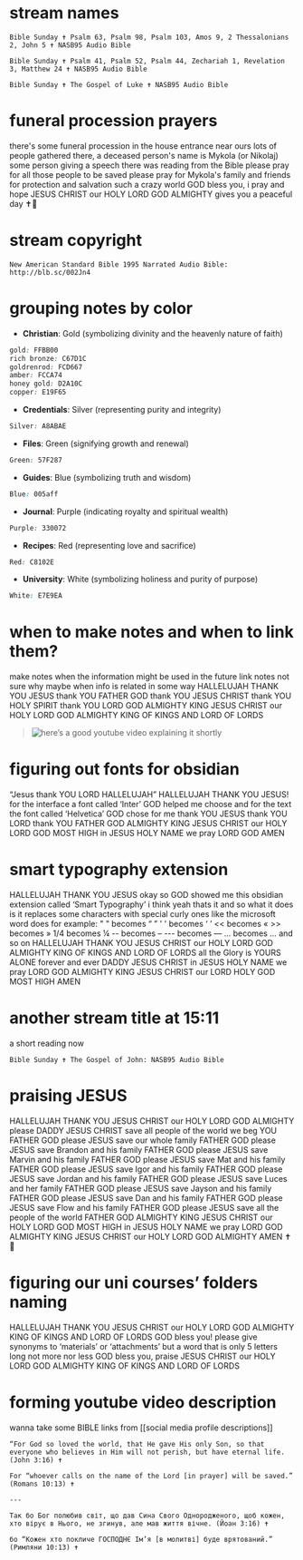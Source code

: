 # stream names
```
Bible Sunday ✝️ Psalm 63, Psalm 98, Psalm 103, Amos 9, 2 Thessalonians 2, John 5 ✝️ NASB95 Audio Bible
```
```
Bible Sunday ✝️ Psalm 41, Psalm 52, Psalm 44, Zechariah 1, Revelation 3, Matthew 24 ✝️ NASB95 Audio Bible
```
```
Bible Sunday ✝️ The Gospel of Luke ✝️ NASB95 Audio Bible
```
# funeral procession prayers
there's some funeral procession in the house entrance near ours
lots of people gathered there, a deceased person's name is Mykola (or Nikolaj)
some person giving a speech there was reading from the Bible
please pray for all those people to be saved
please pray for Mykola's family and friends for protection and salvation
such a crazy world
GOD bless you, i pray and hope JESUS CHRIST our HOLY LORD GOD ALMIGHTY gives you a peaceful day ✝️💖
# stream copyright
```
New American Standard Bible 1995 Narrated Audio Bible: http://blb.sc/002Jn4
```
# grouping notes by color
- **Christian**: Gold (symbolizing divinity and the heavenly nature of faith)
```css
gold: FFBB00
rich bronze: C67D1C
goldrenrod: FCD667
amber: FCCA74
honey gold: D2A10C
copper: E19F65
```
- **Credentials**: Silver (representing purity and integrity)
```css
Silver: A8ABAE
```
- **Files**: Green (signifying growth and renewal)
```css
Green: 57F287
```
- **Guides**: Blue (symbolizing truth and wisdom)
```css
Blue: 005aff
```
- **Journal**: Purple (indicating royalty and spiritual wealth)
```css
Purple: 330072
```
- **Recipes**: Red (representing love and sacrifice)
```css
Red: C8102E
```
- **University**: White (symbolizing holiness and purity of purpose)
```css
White: E7E9EA
```
# when to make notes and when to link them?
make notes when the information might be used in the future
link notes not sure why
	maybe when info is related in some way
HALLELUJAH THANK YOU JESUS
thank YOU FATHER GOD
thank YOU JESUS CHRIST 
thank YOU HOLY SPIRIT
thank YOU LORD GOD ALMIGHTY KING JESUS CHRIST our HOLY LORD GOD ALMIGHTY KING OF KINGS AND LORD OF LORDS

> ![here’s a good youtube video explaining it shortly](https://youtu.be/XGd1oaAU1lI)
# figuring out fonts for obsidian
“Jesus thank YOU LORD HALLELUJAH”
HALLELUJAH THANK YOU JESUS!
for the interface a font called ‘Inter’ GOD helped me choose
and for the text the font called ‘Helvetica’ GOD chose for me
thank YOU JESUS
thank YOU LORD 
thank YOU FATHER GOD ALMIGHTY KING JESUS CHRIST our HOLY LORD GOD MOST HIGH 
in JESUS HOLY NAME we pray LORD GOD 
AMEN
# smart typography extension
HALLELUJAH THANK YOU JESUS
okay so GOD showed me this obsidian extension called ‘Smart Typography’ i think
yeah thats it
and so what it does is it replaces some characters with special curly ones like the microsoft word does
for example:
" " becomes “ ”
' ' becomes ‘ ’
<< becomes «
\>\> becomes »
1/4 becomes ¼
\-\- becomes –
\-\-\- becomes —
... becomes …
and so on
HALLELUJAH THANK YOU JESUS CHRIST our HOLY LORD GOD ALMIGHTY KING OF KINGS AND LORD OF LORDS
all the Glory is YOURS ALONE forever and ever DADDY JESUS CHRIST 
in JESUS HOLY NAME we pray LORD GOD ALMIGHTY KING JESUS CHRIST our LORD HOLY GOD MOST HIGH
AMEN
# another stream title at 15:11
a short reading now
```
Bible Sunday ✝️ The Gospel of John: NASB95 Audio Bible
```
# praising JESUS
HALLELUJAH THANK YOU JESUS CHRIST our HOLY LORD GOD ALMIGHTY
please DADDY JESUS CHRIST save all people of the world we beg YOU FATHER GOD
please JESUS save our whole family FATHER GOD
please JESUS save Brandon and his family FATHER GOD
please JESUS save Marvin and his family FATHER GOD 
please JESUS save Mat and his family FATHER GOD 
please JESUS save Igor and his family FATHER GOD 
please JESUS save Jordan and his family FATHER GOD 
please JESUS save Luces and her family FATHER GOD
please JESUS save Jayson and his family FATHER GOD
please JESUS save Dan and his family FATHER GOD 
please JESUS save Flow and his family FATHER GOD 
please JESUS save all the people of the world FATHER GOD ALMIGHTY KING JESUS CHRIST our HOLY LORD GOD MOST HIGH
in JESUS HOLY NAME we pray LORD GOD ALMIGHTY KING JESUS CHRIST our HOLY LORD GOD ALMIGHTY
AMEN ✝️💖
# figuring our uni courses’ folders naming
HALLELUJAH THANK YOU JESUS CHRIST our HOLY LORD GOD ALMIGHTY KING OF KINGS AND LORD OF LORDS
GOD bless you!
please give synonyms to ‘materials’ or ‘attachments’ but a word that is only 5 letters long
not more nor less
GOD bless you, praise JESUS CHRIST our HOLY LORD GOD ALMIGHTY KING OF KINGS AND LORD OF LORDS
# forming youtube video description
wanna take some BIBLE links from [[social media profile descriptions]]

```
“For God so loved the world, that He gave His only Son, so that everyone who believes in Him will not perish, but have eternal life. (John 3:16) ✝️

For “whoever calls on the name of the Lord [in prayer] will be saved.” (Romans 10:13) ✝️

---

Так бо Бог полюбив світ, що дав Сина Свого Однородженого, щоб кожен, хто вірує в Нього, не згинув, але мав життя вічне. (Йоан 3:16) ✝️

бо “Кожен хто покличе ГОСПОДНЄ Ім’я [в молитві] буде врятований.” (Римляни 10:13) ✝️
```